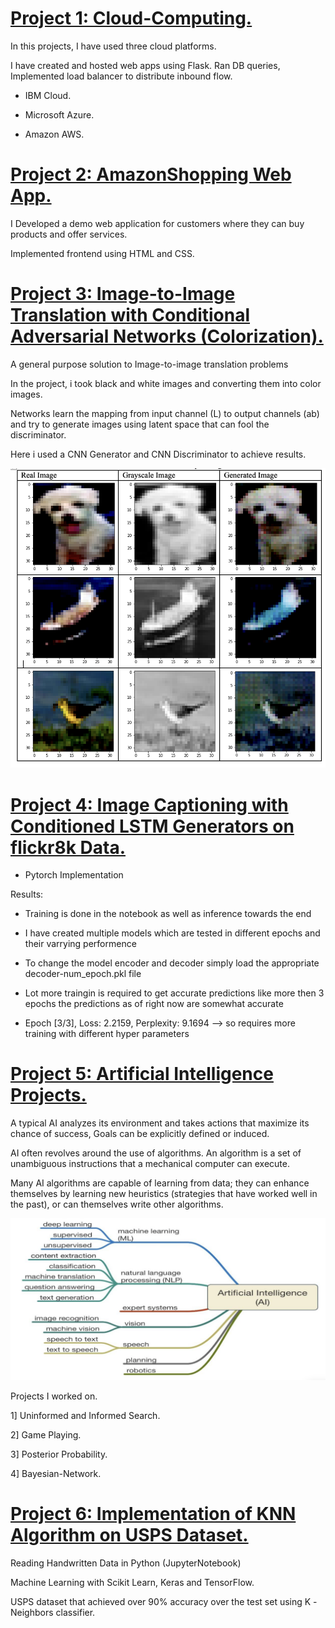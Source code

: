 # [Project 1: Cloud-Computing.](https://github.com/ramrams18/Cloud_Computing)

In this projects, I have used three cloud platforms.

I have created and hosted web apps using Flask. Ran DB queries, Implemented load balancer to distribute inbound flow. 

* IBM Cloud.

* Microsoft Azure.

* Amazon AWS.

# [Project 2: AmazonShopping Web App.](https://github.com/ramrams18/AmazonShopping-Web-App)

I Developed a demo web application for customers where they can buy products and offer services.

Implemented frontend using HTML and CSS.

# [Project 3: Image-to-Image Translation with Conditional Adversarial Networks (Colorization).](https://github.com/ramrams18/Image-to-Image-Translation-with-Conditional-Adversarial-Networks-Colorization)

A general purpose solution to Image-to-image translation problems

In the project, i took black and white images and converting them into color images.

Networks learn the mapping from input channel (L) to output channels (ab) and try to generate images using latent space that can fool the discriminator.

Here i used a CNN Generator and CNN Discriminator to achieve results.

![](/images/proj1.png)

# [Project 4: Image Captioning with Conditioned LSTM Generators on flickr8k Data.](https://github.com/ramrams18/Image-Captioning-with-Conditioned-LSTM-Generators)

* Pytorch Implementation

Results:

* Training is done in the notebook as well as inference towards the end

* I have created multiple models which are tested in different epochs and their varrying performence

* To change the model encoder and decoder simply load the appropriate decoder-num_epoch.pkl file

* Lot more traingin is required to get accurate predictions like more then 3 epochs 
  the predictions as of right now are somewhat accurate

* Epoch [3/3], Loss: 2.2159, Perplexity: 9.1694 --> so requires more training with different hyper parameters

# [Project 5: Artificial Intelligence Projects.](https://github.com/ramrams18/Artificial-Intelligence)

A typical AI analyzes its environment and takes actions that maximize its chance of success, Goals can be explicitly defined or induced.

AI often revolves around the use of algorithms. An algorithm is a set of unambiguous instructions that a mechanical computer can execute.

Many AI algorithms are capable of learning from data; they can enhance themselves by learning new heuristics (strategies that have worked well in the past), or can themselves write other algorithms.

![](/images/proj2.png)

Projects I worked on.

1] Uninformed and Informed Search.

2] Game Playing.

3] Posterior Probability.

4] Bayesian-Network.

# [Project 6: Implementation of KNN Algorithm on USPS Dataset.](https://github.com/ramrams18/Handwritten-digits-USPS-dataset)

Reading Handwritten Data in Python (JupyterNotebook)

Machine Learning with Scikit Learn, Keras and TensorFlow.

USPS dataset that achieved over 90% accuracy over the test set using K -Neighbors classifier.
